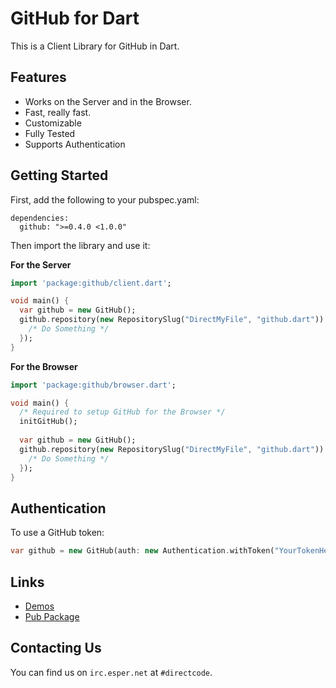 # GitHub for Dart

This is a Client Library for GitHub in Dart.

## Features

- Works on the Server and in the Browser.
- Fast, really fast.
- Customizable
- Fully Tested
- Supports Authentication

## Getting Started

First, add the following to your pubspec.yaml:

```
dependencies:
  github: ">=0.4.0 <1.0.0"
```

Then import the library and use it:

**For the Server**
```dart
import 'package:github/client.dart';

void main() {
  var github = new GitHub();
  github.repository(new RepositorySlug("DirectMyFile", "github.dart")).then((Repository repo) {
    /* Do Something */
  });
}
```

**For the Browser**
```dart
import 'package:github/browser.dart';

void main() {
  /* Required to setup GitHub for the Browser */
  initGitHub();
  
  var github = new GitHub();
  github.repository(new RepositorySlug("DirectMyFile", "github.dart")).then((Repository repo) {
    /* Do Something */
  });
}
```

## Authentication

To use a GitHub token:

```dart
var github = new GitHub(auth: new Authentication.withToken("YourTokenHere"));
```

## Links

- [Demos](http://github4dart.directcode.org/demos/)
- [Pub Package](https://pub.dartlang.org/packages/github)

## Contacting Us

You can find us on `irc.esper.net` at `#directcode`.
